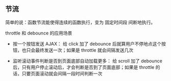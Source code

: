 ## 节流
简单的说：函数节流能使得连续的函数执行，变为 固定时间段 间断地执行。

throttle 和 debounce 的应用场景

+ 按一个按钮发送 AJAX：
给 click 加了 debounce 后就算用户不停地点这个按钮，也只会最终发送一次；如果是 throttle 就会间隔发送几次

+ 监听滚动事件判断是否到页面底部自动加载更多：
给 scroll 加了 debounce 后，只有用户停止滚动后，才会判断是否到了页面底部；如果是 throttle 的话，只要页面滚动就会间隔一段时间判断一次

